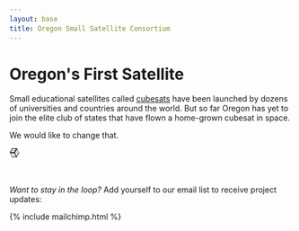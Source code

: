 ```yaml
---
layout: base
title: Oregon Small Satellite Consortium
---
```



# Oregon's First Satellite

Small educational satellites called [cubesats](http://en.wikipedia.org/wiki/CubeSat) have been launched by dozens of universities and countries around the world. But so far Oregon has yet to join the elite club of states that have flown a home-grown cubesat in space.

We would like to change that.

![](/assets/img/cube.png)

&nbsp;

_Want to stay in the loop?_ Add yourself to our email list to receive project updates:

{% include mailchimp.html %}
